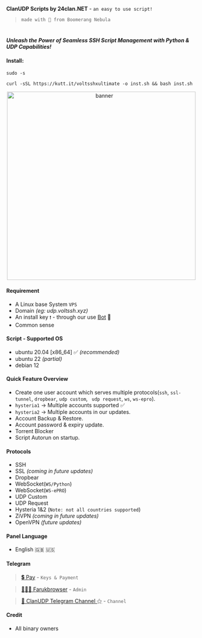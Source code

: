 
**ClanUDP Scripts by 24clan.NET** - ```an easy to use script!```


  > ```made with 🤍 from Boomerang Nebula```
#
***_Unleash the Power of Seamless SSH Script Management with Python &amp; UDP Capabilities!_***

#### Install:
```
sudo -s
```
```
curl -sSL https://kutt.it/voltsshxultimate -o inst.sh && bash inst.sh

```

<center><img src="https://github.com/farukbrowser/ClanUDP/raw/main/assets/ClanUDP.png" alt="banner" width="500"/></center>


#### Requirement
- A Linux base System ```VPS```
- Domain _(eg: udp.voltssh.xyz)_
- An install key ```❗️``` - through our use [Bot](https://t.me/voltverifybot) 🤏
- Common sense

#### Script - Supported OS
- ubuntu 20.04 [x86_64] ✅ _(recommended)_
- ubuntu 22 _(partial)_
- debian 12 

#### Quick Feature Overview
- Create one user account which serves multiple protocols(```ssh```, ```ssl-tunnel```, ```dropbear```, ```udp custom```, ``` udp request```, ```ws```,    ```ws-epro```).
-  ```hysteria1``` → Multiple accounts supported ✅
-  ```hysteria2``` → Multiple accounts in our updates.
- Account Backup & Restore.
- Account password & expiry update.
- Torrent Blocker
- Script Autorun on startup.

#### Protocols
- SSH
- SSL _(coming in future updates)_
- Dropbear
- WebSocket(```WS/Python```)
- WebSocket(```WS-ePRO```)
- UDP Custom
- UDP Request
- Hysteria 1&2 (```Note: not all countries supported```)
- ZiVPN _(coming in future updates)_
- OpenVPN _(future updates)_

#### Panel Language
- English 🇬🇧 🇺🇸

#### Telegram 
 > [💲 Pay](https://t.me/voltverifybot) - ```Keys & Payment```

 > [👨🏽‍💻 Farukbrowser](https://t.me/faruk_browser) - ```Admin```

 > [📣 ClanUDP Telegram Channel ⚝](https://t.me/clannet) - ```Channel```

#### Credit
- All binary owners

